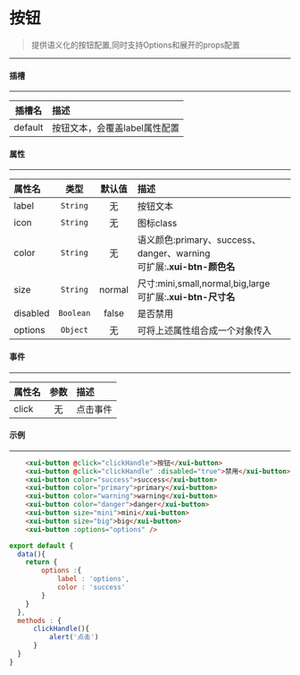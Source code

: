 # 按钮
> 提供语义化的按钮配置,同时支持Options和展开的props配置
---
#### 插槽
---
| 插槽名  | 描述                          |
| :-----: | :---------------------------- |
| default | 按钮文本，会覆盖label属性配置 |
#### 属性
---
| 属性名   | 类型        | 默认值 | 描述                                                                     |
| :------- | :---------: | :----: | :----------------------------------------------------------------------- |
| label    | ` String `  | 无     | 按钮文本                                                                 |
| icon     | ` String `  | 无     | 图标class                                                                |
| color    | ` String `  | 无     | 语义颜色:primary、success、danger、warning<br>可扩展:**.xui-btn-颜色名** |
| size     | ` String `  | normal | 尺寸:mini,small,normal,big,large<br>可扩展:**.xui-btn-尺寸名**           |
| disabled | ` Boolean ` | false  | 是否禁用                                                                 |
| options  | ` Object `  | 无     | 可将上述属性组合成一个对象传入                                           |
#### 事件
---
| 属性名 | 参数  | 描述     |
| :----- | :---: | :------- |
| click  | 无    | 点击事件 |  |

#### 示例
---
<template>
  <div class="demo-container">
    <xui-button @click="clickHandle">按钮</xui-button>
    <xui-button @click="clickHandle" :disabled="true">禁用</xui-button>
    <xui-button color="success" icon="xui-icon xui-icon-favoritesfilling">success</xui-button>
    <xui-button color="primary" icon="xui-icon xui-icon-add">primary</xui-button>
    <xui-button color="warning">warning</xui-button>
    <xui-button color="danger">danger</xui-button>
    <xui-button size="mini">mini</xui-button>
    <xui-button size="big">big</xui-button>
    <xui-button :options="options" />
  </div>
</template>

<script>
export default {
    data(){
        return {    
            options :{
                label : 'options',
                color : 'success'
            }
        }
    },
  methods : {
      clickHandle(){
          alert('点击')
      }
  }
}
</script>
<style>
.demo-container button{
    margin-right:10px;
}
</style>
``` html
    <xui-button @click="clickHandle">按钮</xui-button>
    <xui-button @click="clickHandle" :disabled="true">禁用</xui-button>
    <xui-button color="success">success</xui-button>
    <xui-button color="primary">primary</xui-button>
    <xui-button color="warning">warning</xui-button>
    <xui-button color="danger">danger</xui-button>
    <xui-button size="mini">mini</xui-button>
    <xui-button size="big">big</xui-button>
    <xui-button :options="options" />
```
``` js
export default {
  data(){
    return {    
        options :{
            label : 'options',
            color : 'success'
        }
    }
  },
  methods : {
      clickHandle(){
          alert('点击')
      }
  }
}
```
